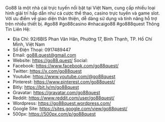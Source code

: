Go88 là một nhà cái trực tuyến nổi bật tại Việt Nam, cung cấp nhiều loại hình giải trí hấp dẫn như cá cược thể thao, casino trực tuyến và game slot. Với ưu điểm về giao diện thân thiện, dễ dàng sử dụng và tính năng hỗ trợ trên nhiều thiết bị.
#go88 #go88casino #nhacaigo88 #go888quest
Thông Tin Liên Hệ:
- Địa Chỉ: 92/6BIS Phan Văn Hân, Phường 17, Bình Thạnh, TP. Hồ Chí Minh, Việt Nam
- Số Điện Thoại: 0917489447
- Email: go88.quest@gmail.com
- Website: https://go88.quest/
Social:
- Facebook: https://www.facebook.com/go88quest/
- Twitter: https://x.com/go88quest
- Youtube: https://www.youtube.com/@go88quest
- Pinterest: https://www.pinterest.com/go88quest/
- Bitly: https://bit.ly/m/go88quest
- Gravatar: https://gravatar.com/go88quest
- Reddit: https://www.reddit.com/user/go88quest/
- Wordpress: https://go88quest.wordpress.com/
- Google Site: https://sites.google.com/view/go88quest/
- 500px: https://500px.com/p/go88quest